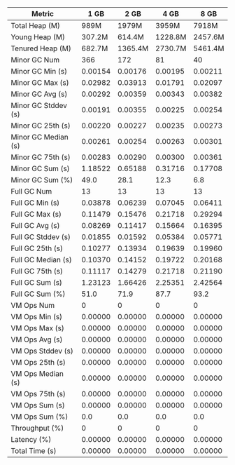 | Metric | 1 GB | 2 GB | 4 GB | 8 GB |
|------|----|----|----|----|
| Total Heap (M) | 989M | 1979M | 3959M | 7918M |
| Young Heap (M) | 307.2M | 614.4M | 1228.8M | 2457.6M |
| Tenured Heap (M) | 682.7M | 1365.4M | 2730.7M | 5461.4M |
| Minor GC Num | 366 | 172 | 81 | 40 |
| Minor GC Min (s) | 0.00154 | 0.00176 | 0.00195 | 0.00211 |
| Minor GC Max (s) | 0.02982 | 0.03913 | 0.01791 | 0.02097 |
| Minor GC Avg (s) | 0.00292 | 0.00359 | 0.00343 | 0.00382 |
| Minor GC Stddev (s) | 0.00191 | 0.00355 | 0.00225 | 0.00254 |
| Minor GC 25th (s) | 0.00220 | 0.00227 | 0.00235 | 0.00273 |
| Minor GC Median (s) | 0.00261 | 0.00254 | 0.00263 | 0.00301 |
| Minor GC 75th (s) | 0.00283 | 0.00290 | 0.00300 | 0.00361 |
| Minor GC Sum (s) | 1.18522 | 0.65188 | 0.31716 | 0.17708 |
| Minor GC Sum (%) | 49.0 | 28.1 | 12.3 | 6.8 |
| Full GC Num | 13 | 13 | 13 | 13 |
| Full GC Min (s) | 0.03878 | 0.06239 | 0.07045 | 0.06411 |
| Full GC Max (s) | 0.11479 | 0.15476 | 0.21718 | 0.29294 |
| Full GC Avg (s) | 0.08269 | 0.11417 | 0.15664 | 0.16395 |
| Full GC Stddev (s) | 0.01855 | 0.01592 | 0.05384 | 0.05771 |
| Full GC 25th (s) | 0.10277 | 0.13934 | 0.19639 | 0.19960 |
| Full GC Median (s) | 0.10370 | 0.14152 | 0.19722 | 0.20168 |
| Full GC 75th (s) | 0.11117 | 0.14279 | 0.21718 | 0.21190 |
| Full GC Sum (s) | 1.23123 | 1.66426 | 2.25351 | 2.42564 |
| Full GC Sum (%) | 51.0 | 71.9 | 87.7 | 93.2 |
| VM Ops Num | 0 | 0 | 0 | 0 |
| VM Ops Min (s) | 0.00000 | 0.00000 | 0.00000 | 0.00000 |
| VM Ops Max (s) | 0.00000 | 0.00000 | 0.00000 | 0.00000 |
| VM Ops Avg (s) | 0.00000 | 0.00000 | 0.00000 | 0.00000 |
| VM Ops Stddev (s) | 0.00000 | 0.00000 | 0.00000 | 0.00000 |
| VM Ops 25th (s) | 0.00000 | 0.00000 | 0.00000 | 0.00000 |
| VM Ops Median (s) | 0.00000 | 0.00000 | 0.00000 | 0.00000 |
| VM Ops 75th (s) | 0.00000 | 0.00000 | 0.00000 | 0.00000 |
| VM Ops Sum (s) | 0.00000 | 0.00000 | 0.00000 | 0.00000 |
| VM Ops Sum (%) | 0.0 | 0.0 | 0.0 | 0.0 |
| Throughput (%) | 0 | 0 | 0 | 0 |
| Latency (%) | 0.00000 | 0.00000 | 0.00000 | 0.00000 |
| Total Time (s) | 0.00000 | 0.00000 | 0.00000 | 0.00000 |
